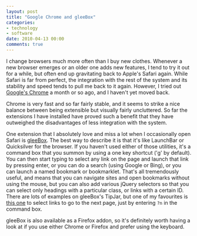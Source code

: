 ```yaml
---
layout: post
title: "Google Chrome and gleeBox"
categories:
- technology
- software
date: 2010-04-13 00:00
comments: true
---
```


<p>I change browsers much more often than I buy new clothes. Whenever a new browser emerges or an older one adds new features, I tend to try it out for a while, but often end up gravitating back to Apple's Safari again. While Safari is far from perfect, the integration with the rest of the system and its stability and speed tends to pull me back to it again. However, I tried out <a href="http://www.google.co.uk/chrome">Google's Chrome</a> a month or so ago, and I haven't yet moved back.</p>

<p>Chrome is very fast and so far fairly stable, and it seems to strike a nice balance between being extensible but visually fairly uncluttered. So far the extensions I have installed have proved such a benefit that they have outweighed the disadvantages of less integration with the system.</p>

<p>One extension that I absolutely love and miss a lot when I occasionally open Safari is <a href="http://thegleebox.com/">gleeBox</a>. The best way to describe it is that it's like LaunchBar or Quicksilver for the browser. If you haven't used either of those utilities, it's a command box that you summon by using a one key shortcut ('g' by default). You can then start typing to select any link on the page and launch that link by pressing enter, or you can do a search (using Google or Bing), or you can launch a named bookmark or bookmarklet. That's all tremendously useful, and means that you can navigate sites and open bookmarks without using the mouse, but you can also add various jQuery selectors so that you can select only headings with a particular class, or links with a certain ID. There are lots of examples on gleeBox's TipJar, but one of my favourites is <a href="http://tipjar.thegleebox.com/next/">this one</a> to select links to go to the next page, just by entering <code>?n</code> in the command box.</p>

<p>gleeBox is also available as a Firefox addon, so it's definitely worth having a look at if you use either Chrome or Firefox and prefer using the keyboard.</p>




